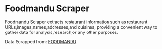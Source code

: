 # Foodmandu Scraper
Foodmandu Scraper extracts restaurant information such as restaurant URLs,images,names,addresses,and cuisines, providing a convenient way to gather data for analysis,research,or any other purposes.

Data Scrapped from: [FOODMANDU](https://foodmandu.com/Restaurant/Index)


